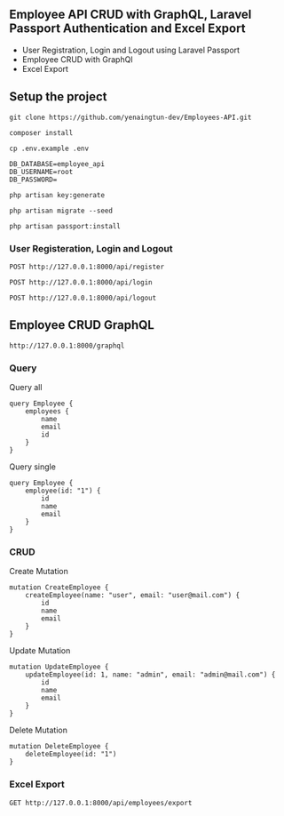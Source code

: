## Employee API CRUD with GraphQL, Laravel Passport Authentication and Excel Export

-   User Registration, Login and Logout using Laravel Passport
-   Employee CRUD with GraphQl
-   Excel Export

## Setup the project

```
git clone https://github.com/yenaingtun-dev/Employees-API.git
```

```
composer install
```

```
cp .env.example .env
```

```
DB_DATABASE=employee_api
DB_USERNAME=root
DB_PASSWORD=
```

```
php artisan key:generate
```

```
php artisan migrate --seed
```

```
php artisan passport:install
```


### **User Registeration, Login and Logout**

```http
POST http://127.0.0.1:8000/api/register
```

```http
POST http://127.0.0.1:8000/api/login
```

```http
POST http://127.0.0.1:8000/api/logout
```

## **Employee CRUD GraphQL**


```
http://127.0.0.1:8000/graphql
```

### Query

Query all
```
query Employee {
    employees {
        name
        email
        id
    }
}
```

Query single
```
query Employee {
    employee(id: "1") {
        id
        name
        email
    }
}
```

### CRUD

Create Mutation
```
mutation CreateEmployee {
    createEmployee(name: "user", email: "user@mail.com") {
        id
        name
        email
    }
}
```

Update Mutation
```
mutation UpdateEmployee {
    updateEmployee(id: 1, name: "admin", email: "admin@mail.com") {
        id
        name
        email
    }
}

```

Delete Mutation
```
mutation DeleteEmployee {
    deleteEmployee(id: "1")
}

```

### **Excel Export**

```http
GET http://127.0.0.1:8000/api/employees/export
```
